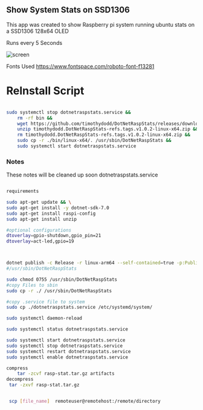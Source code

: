 ## Show System Stats on SSD1306
 This app was created to show Raspberry pi system running ubuntu stats on a SSD1306 128x64 OLED
 
 Runs every 5 Seconds
 
![screen](https://github.com/timothydodd/DotNetRaspStats/assets/8201238/9faae8b0-8f06-400d-aa2d-fe281cc21713)

Fonts Used
https://www.fontspace.com/roboto-font-f13281
# ReInstall Script
``` bash

sudo systemctl stop dotnetraspstats.service &&
	rm -rf bin &&
	wget https://github.com/timothydodd/DotNetRaspStats/releases/download/v1.0.2/timothydodd.DotNetRaspStats-refs.tags.v1.0.2-linux-x64.zip &&
	unzip timothydodd.DotNetRaspStats-refs.tags.v1.0.2-linux-x64.zip &&
	rm timothydodd.DotNetRaspStats-refs.tags.v1.0.2-linux-x64.zip &&
	sudo cp -r ./bin/linux-x64/. /usr/sbin/DotNetRaspStats &&
	sudo systemctl start dotnetraspstats.service
```

### Notes
These notes will be cleaned up soon
dotnetraspstats.service
``` bash

requirements

sudo apt-get update && \
sudo apt-get install -y dotnet-sdk-7.0
sudo apt-get install raspi-config
sudo apt-get install unzip

#optional configurations
dtoverlay=gpio-shutdown,gpio_pin=21
dtoverlay=act-led,gpio=19



dotnet publish -c Release -r linux-arm64 --self-contained=true -p:PublishSingleFile=true -p:GenerateRuntimeConfigurationFiles=true -o artifacts
#/usr/sbin/DotNetRaspStats

sudo chmod 0755 /usr/sbin/DotNetRaspStats
#copy Files to sbin
sudo cp -r ./ /usr/sbin/DotNetRaspStats

#copy .service file to system
sudo cp ./dotnetraspstats.service /etc/systemd/system/

sudo systemctl daemon-reload

sudo systemctl status dotnetraspstats.service

sudo systemctl start dotnetraspstats.service
sudo systemctl stop dotnetraspstats.service
sudo systemctl restart dotnetraspstats.service
sudo systemctl enable dotnetraspstats.service

compress
    tar -zcvf rasp-stat.tar.gz artifacts
decompress
 tar -zxvf rasp-stat.tar.gz


 scp [file_name]  remoteuser@remotehost:/remote/directory
```


